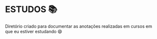 # ESTUDOS 📚

Diretório criado para documentar as anotações realizadas em cursos em que eu estiver estudando 😄